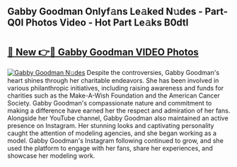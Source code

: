 ## Gabby Goodman Onlyf𝚊ns Le𝚊ked N𝚞des - Part-Q0I Photos Video - Hot Part Le𝚊ks B0dtl

# <h2><a href="http://ab75883.deff.icu/?id=Gabby+Goodman">🔗 New 👉🔴 Gabby Goodman VIDEO Photos</a></h2>

[![Gabby Goodman N𝚞des](https://i.imgur.com/rIISA9y.gif)](http://ab75883.deff.icu/?id=Gabby+Goodman)
Despite the controversies, Gabby Goodman's heart shines through her charitable endeavors. She has been involved in various philanthropic initiatives, including raising awareness and funds for charities such as the Make-A-Wish Foundation and the American Cancer Society. Gabby Goodman's compassionate nature and commitment to making a difference have earned her the respect and admiration of her fans. Alongside her YouTube channel, Gabby Goodman also maintained an active presence on Instagram. Her stunning looks and captivating personality caught the attention of modeling agencies, and she began working as a model. Gabby Goodman's Instagram following continued to grow, and she used the platform to engage with her fans, share her experiences, and showcase her modeling work.
